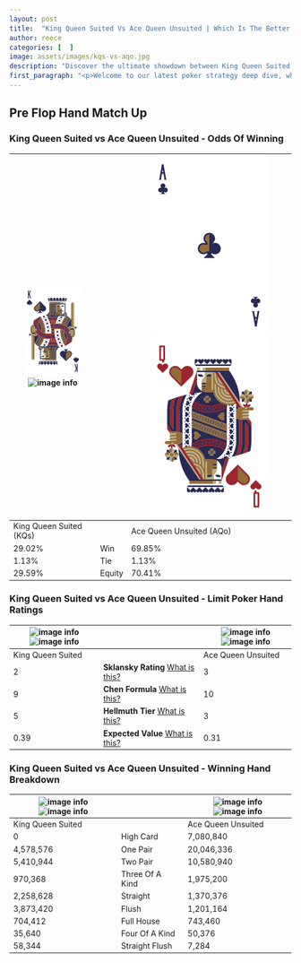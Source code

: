 ```yaml
---
layout: post
title:  "King Queen Suited Vs Ace Queen Unsuited | Which Is The Better Hand In Poker? A Complete Guide"
author: reece
categories: [  ]
image: assets/images/kqs-vs-aqo.jpg
description: "Discover the ultimate showdown between King Queen Suited and Ace Queen Unsuited in poker! Uncover the odds, strategies, and scenarios where one hand triumphs over the other. Get ready to up your poker game with this thrilling analysis."
first_paragraph: "<p>Welcome to our latest poker strategy deep dive, where we're pitting two distinct hands against each other in a high-stakes showdown: King Queen Suited vs Ace Queen Unsuited.</p><p>In the dynamic world of poker, every decision counts, and knowing which hand holds the upper hand is key to your success at the table.</p><p>In this article, we'll dissect these two hands, explore the scenarios where one dominates the other, and equip you with the knowledge to make strategic choices that can tip the odds in your favor.</p><p>Get ready to unravel the intriguing dynamics of these poker hands and elevate your game to new heights.</p>"
---
```




[comment]: # (sp0)

## Pre Flop Hand Match Up

<div class="table hand-ratings" markdown="1"> 



### King Queen Suited vs Ace Queen Unsuited - Odds Of Winning


    
| ![image info](assets/images/hand1/k.png) ![image info](assets/images/hand1/qs.png) |  | ![image info](assets/images/hand2/a.png) ![image info](assets/images/hand2/qo.png) |
| -------- | -------- | -------- |
| King Queen Suited (KQs) |  | Ace Queen Unsuited (AQo) |
| 29.02% | Win | 69.85% |
| 1.13% | Tie | 1.13% |
| 29.59% | Equity | 70.41% |




[comment]: # (sp1)



### King Queen Suited vs Ace Queen Unsuited - Limit Poker Hand Ratings


    
| ![image info](https://www.riverpairs.com/assets/images/hand1/k.png) ![image info](https://www.riverpairs.com/assets/images/hand1/qs.png) |  | ![image info](https://www.riverpairs.com/assets/images/hand2/a.png) ![image info](https://www.riverpairs.com/assets/images/hand2/qo.png) |
| -------- | -------- | -------- |
| King Queen Suited |  | Ace Queen Unsuited |
| 2 | **Sklansky Rating** [What is this?](/sklansky-rating-explained) | 3 |
| 9 | **Chen Formula** [What is this?](/chen-formula-explained) | 10 |
| 5 | **Hellmuth Tier** [What is this?](/Hellmuth-tier-explained) | 3 |
| 0.39 | **Expected Value** [What is this?](/expected-value-explained) | 0.31 |




[comment]: # (sp2)



### King Queen Suited vs Ace Queen Unsuited - Winning Hand Breakdown


    
| ![image info](https://www.riverpairs.com/assets/images/hand1/k.png) ![image info](https://www.riverpairs.com/assets/images/hand1/qs.png) |  | ![image info](https://www.riverpairs.com/assets/images/hand2/a.png) ![image info](https://www.riverpairs.com/assets/images/hand2/qo.png) |
| -------- | -------- | -------- |
| King Queen Suited |  | Ace Queen Unsuited |
| 0 | High Card | 7,080,840 |
| 4,578,576 | One Pair | 20,046,336 |
| 5,410,944 | Two Pair | 10,580,940 |
| 970,368 | Three Of A Kind | 1,975,200 |
| 2,258,628 | Straight | 1,370,376 |
| 3,873,420 | Flush | 1,201,164 |
| 704,412 | Full House | 743,460 |
| 35,640 | Four Of A Kind | 50,376 |
| 58,344 | Straight Flush | 7,284 |




[comment]: # (sp3)



</div>

[comment]: # (sp4)



[comment]: # (sp5)


